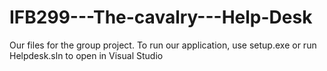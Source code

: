 # IFB299---The-cavalry---Help-Desk
Our files for the group project.
To run our application, use setup.exe
or run Helpdesk.sln to open in Visual Studio
